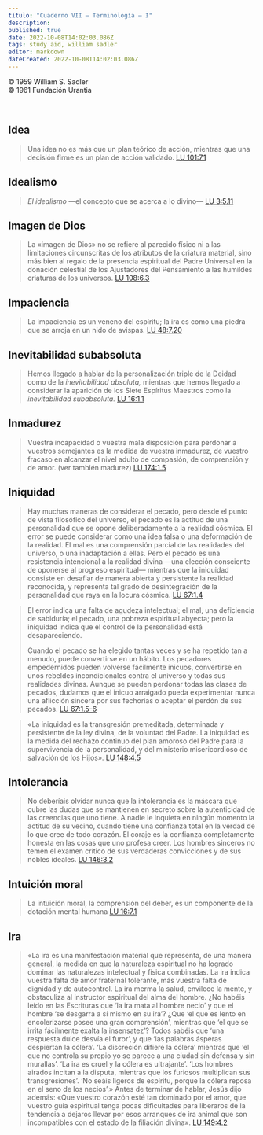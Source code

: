 ```yaml
---
título: "Cuaderno VII — Terminología — I"
description: 
published: true
date: 2022-10-08T14:02:03.086Z
tags: study aid, william sadler
editor: markdown
dateCreated: 2022-10-08T14:02:03.086Z
---
```


<p class="v-card v-sheet theme--light grey lighten-3 px-2">© 1959 William S. Sadler<br>© 1961 Fundación Urantia</p>

<br>


## Idea

> Una idea no es más que un plan teórico de acción, mientras que una decisión firme es un plan de acción validado. [LU 101:7.1](/es/The_Urantia_Book/101#p7_1)

## Idealismo

> *El idealismo* —el concepto que se acerca a lo divino— [LU 3:5.11](/es/The_Urantia_Book/3#p5_11)

## Imagen de Dios

> La «imagen de Dios» no se refiere al parecido físico ni a las limitaciones circunscritas de los atributos de la criatura material, sino más bien al regalo de la presencia espiritual del Padre Universal en la donación celestial de los Ajustadores del Pensamiento a las humildes criaturas de los universos. [LU 108:6.3](/es/The_Urantia_Book/108#p6_3)

## Impaciencia

> La impaciencia es un veneno del espíritu; la ira es como una piedra que se arroja en un nido de avispas. [LU 48:7.20](/es/The_Urantia_Book/48#p7_20)

## Inevitabilidad subabsoluta

> Hemos llegado a hablar de la personalización triple de la Deidad como de la *inevitabilidad absoluta,* mientras que hemos llegado a considerar la aparición de los Siete Espíritus Maestros como la *inevitabilidad subabsoluta.* [LU 16:1.1](/es/The_Urantia_Book/16#p1_1)

## Inmadurez

> Vuestra incapacidad o vuestra mala disposición para perdonar a vuestros semejantes es la medida de vuestra inmadurez, de vuestro fracaso en alcanzar el nivel adulto de compasión, de comprensión y de amor. (ver también madurez) <a id="s44_176"></a>[LU 174:1.5](/es/The_Urantia_Book/174#p1_5)

## Iniquidad

> Hay muchas maneras de considerar el pecado, pero desde el punto de vista filosófico del universo, el pecado es la actitud de una personalidad que se opone deliberadamente a la realidad cósmica. El error se puede considerar como una idea falsa o una deformación de la realidad. El mal es una comprensión parcial de las realidades del universo, o una inadaptación a ellas. Pero el pecado es una resistencia intencional a la realidad divina —una elección consciente de oponerse al progreso espiritual— mientras que la iniquidad consiste en desafiar de manera abierta y persistente la realidad reconocida, y representa tal grado de desintegración de la personalidad que raya en la locura cósmica. [LU 67:1.4](/es/The_Urantia_Book/67#p1_4)

> El error indica una falta de agudeza intelectual; el mal, una deficiencia de sabiduría; el pecado, una pobreza espiritual abyecta; pero la iniquidad indica que el control de la personalidad está desapareciendo.
> 
> Cuando el pecado se ha elegido tantas veces y se ha repetido tan a menudo, puede convertirse en un hábito. Los pecadores empedernidos pueden volverse fácilmente inicuos, convertirse en unos rebeldes incondicionales contra el universo y todas sus realidades divinas. Aunque se pueden perdonar todas las clases de pecados, dudamos que el inicuo arraigado pueda experimentar nunca una aflicción sincera por sus fechorías o aceptar el perdón de sus pecados. <a id="s54_569"></a>[LU 67:1.5-6](/es/The_Urantia_Book/67#p1_5)

> «La iniquidad es la transgresión premeditada, determinada y persistente de la ley divina, de la voluntad del Padre. La iniquidad es la medida del rechazo continuo del plan amoroso del Padre para la supervivencia de la personalidad, y del ministerio misericordioso de salvación de los Hijos». [LU 148:4.5](/es/The_Urantia_Book/148#p4_5)

## Intolerancia

> No deberíais olvidar nunca que la intolerancia es la máscara que cubre las dudas que se mantienen en secreto sobre la autenticidad de las creencias que uno tiene. A nadie le inquieta en ningún momento la actitud de su vecino, cuando tiene una confianza total en la verdad de lo que cree de todo corazón. El coraje es la confianza completamente honesta en las cosas que uno profesa creer. Los hombres sinceros no temen el examen crítico de sus verdaderas convicciones y de sus nobles ideales. [LU 146:3.2](/es/The_Urantia_Book/146#p3_2)

## Intuición moral

> La intuición moral, la comprensión del deber, es un componente de la dotación mental humana [LU 16:7.1](/es/The_Urantia_Book/16#p7_1)

## Ira

> «La ira es una manifestación material que representa, de una manera general, la medida en que la naturaleza espiritual no ha logrado dominar las naturalezas intelectual y física combinadas. La ira indica vuestra falta de amor fraternal tolerante, más vuestra falta de dignidad y de autocontrol. La ira merma la salud, envilece la mente, y obstaculiza al instructor espiritual del alma del hombre. ¿No habéis leído en las Escrituras que ‘la ira mata al hombre necio’ y que el hombre ‘se desgarra a sí mismo en su ira’? ¿Que ‘el que es lento en encolerizarse posee una gran comprensión’, mientras que ‘el que se irrita fácilmente exalta la insensatez’? Todos sabéis que ‘una respuesta dulce desvía el furor’, y que ‘las palabras ásperas despiertan la cólera’. ‘La discreción difiere la cólera’ mientras que ‘el que no controla su propio yo se parece a una ciudad sin defensa y sin murallas’. ‘La ira es cruel y la cólera es ultrajante’. ‘Los hombres airados incitan a la disputa, mientras que los furiosos multiplican sus transgresiones’. ‘No seáis ligeros de espíritu, porque la cólera reposa en el seno de los necios’.» Antes de terminar de hablar, Jesús dijo además: «Que vuestro corazón esté tan dominado por el amor, que vuestro guía espiritual tenga pocas dificultades para liberaros de la tendencia a dejaros llevar por esos arranques de ira animal que son incompatibles con el estado de la filiación divina». <a id="s80_996"></a>[LU 149:4.2](/es/The_Urantia_Book/149#p4_2)

<br>

